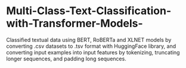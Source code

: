 # Multi-Class-Text-Classification-with-Transformer-Models-
Classified textual data using BERT, RoBERTa and XLNET models by converting .csv datasets to .tsv format with HuggingFace library, and converting input examples into input features by tokenizing, truncating longer sequences, and padding long sequences.
